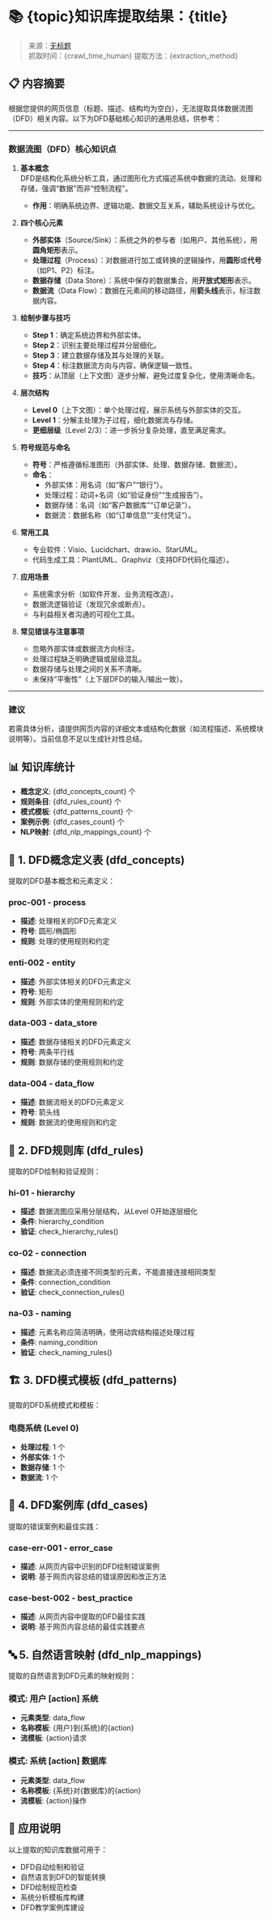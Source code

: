 # 📚 {topic}知识库提取结果：{title}
> 来源：[无标题](https://httpbin.org/user-agent)  
> 抓取时间：{crawl_time_human}
> 提取方法：{extraction_method}

## 📋 内容摘要


根据您提供的网页信息（标题、描述、结构均为空白），无法提取具体数据流图（DFD）相关内容。以下为DFD基础核心知识的通用总结，供参考：

---

### **数据流图（DFD）核心知识点**
1. **基本概念**  
   DFD是结构化系统分析工具，通过图形化方式描述系统中数据的流动、处理和存储，强调“数据”而非“控制流程”。  
   - **作用**：明确系统边界、逻辑功能、数据交互关系，辅助系统设计与优化。

2. **四个核心元素**  
   - **外部实体**（Source/Sink）：系统之外的参与者（如用户、其他系统），用**圆角矩形**表示。  
   - **处理过程**（Process）：对数据进行加工或转换的逻辑操作，用**圆形**或**代号**（如P1、P2）标注。  
   - **数据存储**（Data Store）：系统中保存的数据集合，用**开放式矩形**表示。  
   - **数据流**（Data Flow）：数据在元素间的移动路径，用**箭头线**表示，标注数据内容。

3. **绘制步骤与技巧**  
   - **Step 1**：确定系统边界和外部实体。  
   - **Step 2**：识别主要处理过程并分层细化。  
   - **Step 3**：建立数据存储及其与处理的关联。  
   - **Step 4**：标注数据流方向与内容，确保逻辑一致性。  
   - **技巧**：从顶层（上下文图）逐步分解，避免过度复杂化，使用清晰命名。

4. **层次结构**  
   - **Level 0**（上下文图）：单个处理过程，展示系统与外部实体的交互。  
   - **Level 1**：分解主处理为子过程，细化数据流与存储。  
   - **更细层级**（Level 2/3）：进一步拆分复杂处理，直至满足需求。

5. **符号规范与命名**  
   - **符号**：严格遵循标准图形（外部实体、处理、数据存储、数据流）。  
   - **命名**：  
     - 外部实体：用名词（如“客户”“银行”）。  
     - 处理过程：动词+名词（如“验证身份”“生成报告”）。  
     - 数据存储：名词（如“客户数据库”“订单记录”）。  
     - 数据流：数据名称（如“订单信息”“支付凭证”）。

6. **常用工具**  
   - 专业软件：Visio、Lucidchart、draw.io、StarUML。  
   - 代码生成工具：PlantUML、Graphviz（支持DFD代码化描述）。

7. **应用场景**  
   - 系统需求分析（如软件开发、业务流程改造）。  
   - 数据流逻辑验证（发现冗余或断点）。  
   - 与利益相关者沟通的可视化工具。

8. **常见错误与注意事项**  
   - 忽略外部实体或数据流方向标注。  
   - 处理过程缺乏明确逻辑或层级混乱。  
   - 数据存储与处理之间的关系不清晰。  
   - 未保持“平衡性”（上下层DFD的输入/输出一致）。

---

### **建议**  
若需具体分析，请提供网页内容的详细文本或结构化数据（如流程描述、系统模块说明等）。当前信息不足以生成针对性总结。

## 📊 知识库统计
- **概念定义**: {dfd_concepts_count} 个
- **规则条目**: {dfd_rules_count} 个
- **模式模板**: {dfd_patterns_count} 个
- **案例示例**: {dfd_cases_count} 个
- **NLP映射**: {dfd_nlp_mappings_count} 个

## 🎯 1. DFD概念定义表 (dfd_concepts)
提取的DFD基本概念和元素定义：
### proc-001 - process
- **描述**: 处理相关的DFD元素定义
- **符号**: 圆形/椭圆形
- **规则**: 处理的使用规则和约定

### enti-002 - entity
- **描述**: 外部实体相关的DFD元素定义
- **符号**: 矩形
- **规则**: 外部实体的使用规则和约定

### data-003 - data_store
- **描述**: 数据存储相关的DFD元素定义
- **符号**: 两条平行线
- **规则**: 数据存储的使用规则和约定

### data-004 - data_flow
- **描述**: 数据流相关的DFD元素定义
- **符号**: 箭头线
- **规则**: 数据流的使用规则和约定


## 📏 2. DFD规则库 (dfd_rules)
提取的DFD绘制和验证规则：
### hi-01 - hierarchy
- **描述**: 数据流图应采用分层结构，从Level 0开始逐层细化
- **条件**: hierarchy_condition
- **验证**: check_hierarchy_rules()

### co-02 - connection
- **描述**: 数据流必须连接不同类型的元素，不能直接连接相同类型
- **条件**: connection_condition
- **验证**: check_connection_rules()

### na-03 - naming
- **描述**: 元素名称应简洁明确，使用动宾结构描述处理过程
- **条件**: naming_condition
- **验证**: check_naming_rules()


## 🏗️ 3. DFD模式模板 (dfd_patterns)
提取的DFD系统模式和模板：
### 电商系统 (Level 0)
- **处理过程**: 1 个
- **外部实体**: 1 个
- **数据存储**: 1 个
- **数据流**: 1 个


## 📝 4. DFD案例库 (dfd_cases)
提取的错误案例和最佳实践：
### case-err-001 - error_case
- **描述**: 从网页内容中识别的DFD绘制错误案例
- **说明**: 基于网页内容总结的错误原因和改正方法

### case-best-002 - best_practice
- **描述**: 从网页内容中提取的DFD最佳实践
- **说明**: 基于网页内容总结的最佳实践要点


## 🔤 5. 自然语言映射 (dfd_nlp_mappings)
提取的自然语言到DFD元素的映射规则：
### 模式: 用户 [action] 系统
- **元素类型**: data_flow
- **名称模板**: {用户}到{系统}的{action}
- **流模板**: {action}请求

### 模式: 系统 [action] 数据库
- **元素类型**: data_flow
- **名称模板**: {系统}对{数据库}的{action}
- **流模板**: {action}操作


## 🎨 应用说明
以上提取的知识库数据可用于：
- DFD自动绘制和验证
- 自然语言到DFD的智能转换
- DFD绘制规范检查
- 系统分析模板库构建
- DFD教学案例库建设